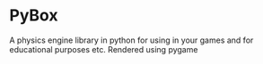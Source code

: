 # PyBox
A physics engine library in python for using in your games and for educational purposes etc. Rendered using pygame

